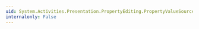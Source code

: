 ```yaml
---
uid: System.Activities.Presentation.PropertyEditing.PropertyValueSource
internalonly: False
---
```


